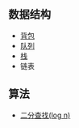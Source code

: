 ## 数据结构
* [背包](https://github.com/woai3c/Algorithm/blob/master/01/bag/bag.js)
* [队列](https://github.com/woai3c/Algorithm/blob/master/01/queue/queue.js)
* [栈](https://github.com/woai3c/Algorithm/blob/master/01/stack/stack.js)
* 链表

## 算法
* [二分查找(log n)](https://github.com/woai3c/Algorithm/tree/master/01/binary-search)
